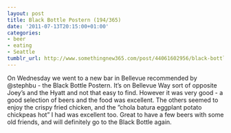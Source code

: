 ```yaml
---
layout: post
title: Black Bottle Postern (194/365)
date: '2011-07-13T20:15:00+01:00'
categories:
- beer
- eating
- Seattle
tumblr_url: http://www.somethingnew365.com/post/44061602956/black-bottle-postern-194365
---
```

On Wednesday we went to a new bar in Bellevue recommended by @stephbu - the Black Bottle Postern.
It’s on Bellevue Way sort of opposite Joey’s and the Hyatt and not that easy to find. However it was very good - a good selection of beers and the food was excellent. The others seemed to enjoy the crispy fried chicken, and the ”chola batura eggplant potato chickpeas hot” I had was excellent too.
Great to have a few beers with some old friends, and will definitely go to the Black Bottle again.
